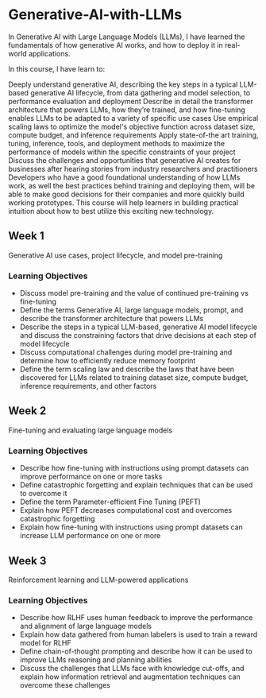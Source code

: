 # Generative-AI-with-LLMs

In Generative AI with Large Language Models (LLMs), I have learned the fundamentals of how generative AI works, and how to deploy it in real-world applications.

In this course, I have learn to:

Deeply understand generative AI, describing the key steps in a typical LLM-based generative AI lifecycle, from data gathering and model selection, to performance evaluation and deployment
Describe in detail the transformer architecture that powers LLMs, how they’re trained, and how fine-tuning enables LLMs to be adapted to a variety of specific use cases
Use empirical scaling laws to optimize the model's objective function across dataset size, compute budget, and inference requirements
Apply state-of-the art training, tuning, inference, tools, and deployment methods to maximize the performance of models within the specific constraints of your project
Discuss the challenges and opportunities that generative AI creates for businesses after hearing stories from industry researchers and practitioners
Developers who have a good foundational understanding of how LLMs work, as well the best practices behind training and deploying them, will be able to make good decisions for their companies and more quickly build working prototypes. This course will help learners in building practical intuition about how to best utilize this exciting new technology.

## Week 1
Generative AI use cases, project lifecycle, and model pre-training

### Learning Objectives
- Discuss model pre-training and the value of continued pre-training vs fine-tuning
- Define the terms Generative AI, large language models, prompt, and describe the transformer architecture that powers LLMs
- Describe the steps in a typical LLM-based, generative AI model lifecycle and discuss the constraining factors that drive decisions at each step of model lifecycle
- Discuss computational challenges during model pre-training and determine how to efficiently reduce memory footprint
- Define the term scaling law and describe the laws that have been discovered for LLMs related to training dataset size, compute budget, inference requirements, and other factors

## Week 2
Fine-tuning and evaluating large language models

### Learning Objectives
- Describe how fine-tuning with instructions using prompt datasets can improve performance on one or more tasks
- Define catastrophic forgetting and explain techniques that can be used to overcome it
- Define the term Parameter-efficient Fine Tuning (PEFT)
- Explain how PEFT decreases computational cost and overcomes catastrophic forgetting
- Explain how fine-tuning with instructions using prompt datasets can increase LLM performance on one or more 

## Week 3
Reinforcement learning and LLM-powered applications

### Learning Objectives
- Describe how RLHF uses human feedback to improve the performance and alignment of large language models
- Explain how data gathered from human labelers is used to train a reward model for RLHF
- Define chain-of-thought prompting and describe how it can be used to improve LLMs reasoning and planning abilities
- Discuss the challenges that LLMs face with knowledge cut-offs, and explain how information retrieval and augmentation techniques can overcome these challenges
